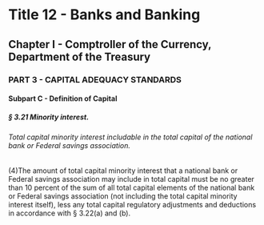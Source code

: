 
# Title 12 - Banks and Banking
## Chapter I - Comptroller of the Currency, Department of the Treasury
### PART 3 - CAPITAL ADEQUACY STANDARDS
#### Subpart C - Definition of Capital
##### § 3.21 Minority interest.
###### Total capital minority interest includable in the total capital of the national bank or Federal savings association.

(4)The amount of total capital minority interest that a national bank or Federal savings association may include in total capital must be no greater than 10 percent of the sum of all total capital elements of the national bank or Federal savings association (not including the total capital minority interest itself), less any total capital regulatory adjustments and deductions in accordance with § 3.22(a) and (b).

